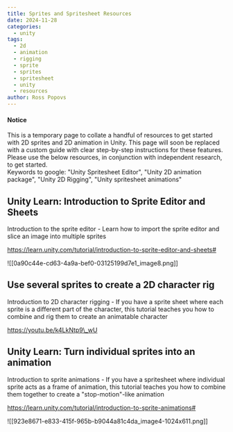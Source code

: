 ```yaml
---
title: Sprites and Spritesheet Resources
date: 2024-11-28
categories:
  - unity
tags:
  - 2d
  - animation
  - rigging
  - sprite
  - sprites
  - spritesheet
  - unity
  - resources
author: Ross Popovs
---
```


#### Notice

This is a temporary page to collate a handful of resources to get started with 2D sprites and 2D animation in Unity. This page will soon be replaced with a custom guide with clear step-by-step instructions for these features.  
Please use the below resources, in conjunction with independent research, to get started.  
Keywords to google: "Unity Spritesheet Editor", "Unity 2D animation package", "Unity 2D Rigging", "Unity spritesheet animations"

## Unity Learn: Introduction to Sprite Editor and Sheets

Introduction to the sprite editor - Learn how to import the sprite editor and slice an image into multiple sprites

https://learn.unity.com/tutorial/introduction-to-sprite-editor-and-sheets#

![[0a90c44e-cd63-4a9a-bef0-03125199d7e1_image8.png]]

## Use several sprites to create a 2D character rig

Introduction to 2D character rigging - If you have a sprite sheet where each sprite is a different part of the character, this tutorial teaches you how to combine and rig them to create an animatable character

https://youtu.be/k4LkNtp9\_wU

## Unity Learn: Turn individual sprites into an animation

Introduction to sprite animations - If you have a spritesheet where individual sprite acts as a frame of animation, this tutorial teaches you how to combine them together to create a "stop-motion"-like animation

https://learn.unity.com/tutorial/introduction-to-sprite-animations#

![[923e8671-e833-415f-965b-b9044a81c4da_image4-1024x611.png]]
